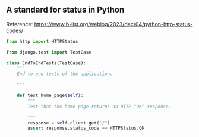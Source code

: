 ## A standard for status in Python
Reference: https://www.b-list.org/weblog/2023/dec/04/python-http-status-codes/
```python
from http import HTTPStatus

from django.test import TestCase

class EndToEndTests(TestCase):
    """
    End-to-end tests of the application.

    """

    def test_home_page(self):
        """
        Test that the home page returns an HTTP "OK" response.

        """
        response = self.client.get("/")
        assert response.status_code == HTTPStatus.OK
```